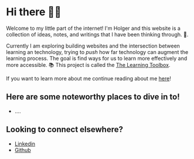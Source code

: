 # Hi there 👋🏼

Welcome to my little part of the internet! I'm Holger and this website is a collection of ideas, notes, and writings that I have been thinking through.  🌺.

Currently I am exploring building websites and the intersection between learning an technology, trying to _push_ how far technology can augment the learning process. The goal is find ways for us to learn more effectively and more accessible. 📚 This project is called the [The Learning Toolbox](https://learningtoolbox.io).

If you want to learn more about me continue reading about me [here](/about)!

## Here are some noteworthy places to dive in to!

- ....

## Looking to connect elsewhere?

- [Linkedin](https://ch.linkedin.com/in/holger-vogel-dr-rer-nat-769aa295)
- [Github](https://github.com/hjvogel)
